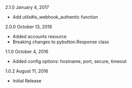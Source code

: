 2.1.0 January 4, 2017
  - Add utils#is_webhook_authentic function

2.0.0 October 13, 2016
  - Added accounts resource
  - Breaking changes to pybutton.Response class

1.1.0 October 4, 2016
  - Added config options: hostname, port, secure, timeout

1.0.2 August 11, 2016
  - Initial Release
